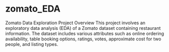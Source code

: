 # zomato_EDA
Zomato Data Exploration Project Overview This project involves an exploratory data analysis (EDA) of a Zomato dataset containing restaurant information. The dataset includes various attributes such as online ordering availability, table booking options, ratings, votes, approximate cost for two people, and listing types.
